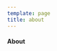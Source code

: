 ```yaml
---
template: page
title: about
---
```


<section class="section--center mdl-grid mdl-grid--no-spacing mdl-shadow--2dp">
	<h4>About</h4>
</section>